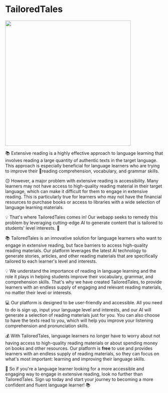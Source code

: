 # TailoredTales
<img src="https://user-images.githubusercontent.com/76632760/232184907-6f49b641-b2c9-4260-b4b2-3961a671dfa9.jpg" width=400>

📚 Extensive reading is a highly effective approach to language learning that involves reading a large quantity of authentic texts in the target language. This approach is especially beneficial for language learners who are trying to improve their 📖reading comprehension, vocabulary, and grammar skills.

😔 However, a major problem with extensive reading is accessibility. Many learners may not have access to high-quality reading material in their target language, which can make it difficult for them to engage in extensive reading. This is particularly true for learners who may not have the financial resources to purchase books or access to libraries with a wide selection of language learning materials.

💡 That's where TailoredTales comes in! Our webapp seeks to remedy this problem by leveraging cutting-edge AI to generate content that is tailored to students' level interests. 🤖

📚 TailoredTales is an innovative solution for language learners who want to engage in extensive reading, but face barriers to access high-quality reading materials. Our platform leverages the latest AI technology to generate stories, articles, and other reading materials that are specifically tailored to each learner's level and interests.

💡 We understand the importance of reading in language learning and the role it plays in helping students improve their vocabulary, grammar, and comprehension skills. That's why we have created TailoredTales, to provide learners with an endless supply of engaging and relevant reading materials, no matter their level or interests.

💻 Our platform is designed to be user-friendly and accessible. All you need to do is sign up, input your language level and interests, and our AI will generate a selection of reading materials just for you. You can also choose to have the texts read to you, which will help you improve your listening comprehension and pronunciation skills.

💰 With TailoredTales, language learners no longer have to worry about not having access to high-quality reading materials or about spending money on books and other resources. Our platform is **free** to use and provides learners with an endless supply of reading materials, so they can focus on what's most important: learning and improving their language skills.

🚀 So if you're a language learner looking for a more accessible and engaging way to engage in extensive reading, look no further than TailoredTales. Sign up today and start your journey to becoming a more confident and fluent language learner! 📚

